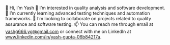 👋 Hi, I’m Yash
👀 I’m interested in quality analysis and software development.
🌱 I’m currently learning advanced testing techniques and automation frameworks.
💞️ I’m looking to collaborate on projects related to quality assurance and software testing.
📫 You can reach me through email at yashg666.yg@gmail.com or connect with me on LinkedIn at www.linkedin.com/in/yash-gupta-06b84217a.

<!---
yash-25gupta/yash-25gupta is a ✨ special ✨ repository because its `README.md` (this file) appears on your GitHub profile.
You can click the Preview link to take a look at your changes.
--->
